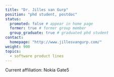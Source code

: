 ```yaml
---
title: "Dr. Jilles van Gurp"
position: "phd student, postdoc"
status:
  promoted: false # appear in home page
  former: true # former group member
  group_graduate: true # graduated phd student
contact:
  homepage: "http://www.jillesvangurp.com/"
weight: 900
topics:
  - software product lines
---
```


Current affiliation: Nokia Gate5
